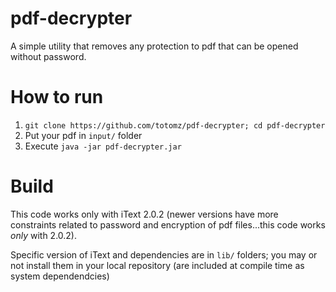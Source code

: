 # pdf-decrypter
A simple utility that removes any protection to pdf that can be opened without password.

# How to run
1. `git clone https://github.com/totomz/pdf-decrypter; cd pdf-decrypter` 
2. Put your pdf in `input/` folder
3. Execute `java -jar pdf-decrypter.jar`

# Build
This code works only with  iText 2.0.2 (newer versions have more constraints related to password and encryption of pdf files...this code works *only* with 2.0.2).

Specific version of iText and dependencies are in `lib/` folders; you may or not install them in your local repository (are included at compile time as system dependendcies)
